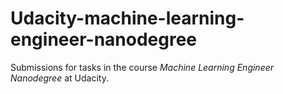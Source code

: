 # Udacity-machine-learning-engineer-nanodegree
Submissions for tasks in the course *Machine Learning Engineer Nanodegree* at Udacity.
